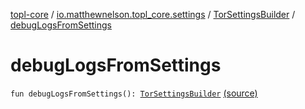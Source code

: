 [topl-core](../../index.md) / [io.matthewnelson.topl_core.settings](../index.md) / [TorSettingsBuilder](index.md) / [debugLogsFromSettings](./debug-logs-from-settings.md)

# debugLogsFromSettings

`fun debugLogsFromSettings(): `[`TorSettingsBuilder`](index.md) [(source)](https://github.com/05nelsonm/TorOnionProxyLibrary-Android/blob/master/topl-core/src/main/java/io/matthewnelson/topl_core/settings/TorSettingsBuilder.kt#L339)
